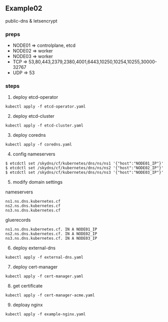 ## Example02

public-dns & letsencrypt

### preps
- NODE01 => controlplane, etcd
- NODE02 => worker
- NODE03 => worker
- TCP => 53,80,443,2379,2380,4001,6443,10250,10254,10255,30000-32767
- UDP => 53

### steps

1. deploy etcd-operator
```
kubectl apply -f etcd-operator.yaml
```

2. deploy etcd-cluster
```
kubectl apply -f etcd-cluster.yaml
```

3. deploy coredns
```
kubectl apply -f coredns.yaml
```

4. config nameservers
```
$ etcdctl set /skydns/cf/kubernetes/dns/ns/ns1 '{"host":"NODE01_IP"}'
$ etcdctl set /skydns/cf/kubernetes/dns/ns/ns2 '{"host":"NODE02_IP"}'
$ etcdctl set /skydns/cf/kubernetes/dns/ns/ns3 '{"host":"NODE03_IP"}'
```

5. modify domain settings

nameservers
```
ns1.ns.dns.kubernetes.cf
ns2.ns.dns.kubernetes.cf
ns3.ns.dns.kubernetes.cf
```

gluerecords
```
ns1.ns.dns.kubernetes.cf. IN A NODE01_IP
ns2.ns.dns.kubernetes.cf. IN A NODE02_IP
ns3.ns.dns.kubernetes.cf. IN A NODE03_IP
```

6. deploy external-dns
```
kubectl apply -f external-dns.yaml
```

7. deploy cert-manager
```
kubectl apply -f cert-manager.yaml
```

8. get certificate
```
kubectl apply -f cert-manager-acme.yaml
```

9. deploay nginx
```
kubectl apply -f example-nginx.yaml
```
